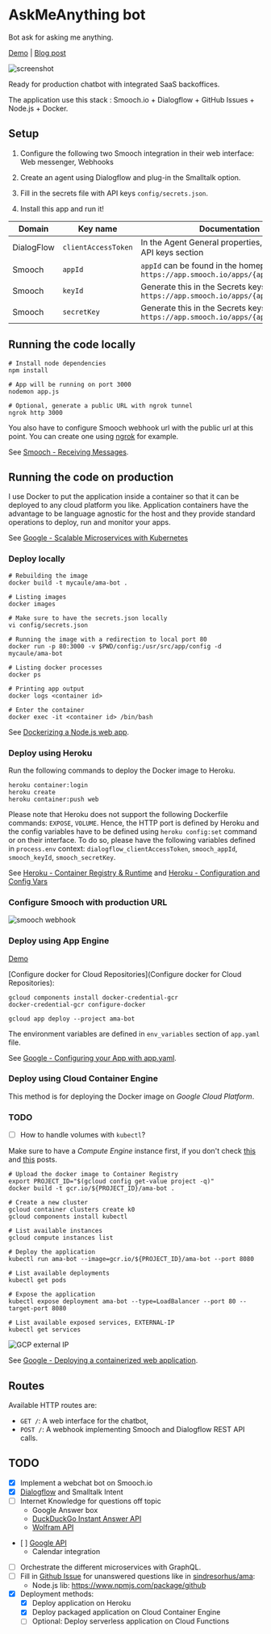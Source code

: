 # AskMeAnything bot
Bot ask for asking me anything.

[Demo](https://mycaule-ama-bot.herokuapp.com/) | [Blog post](https://mycaule.github.io/2017/10/24/chatbot/)

![screenshot](images/screenshot.png)

Ready for production chatbot with integrated SaaS backoffices.

The application use this stack : Smooch.io + Dialogflow + GitHub Issues + Node.js + Docker.

## Setup

1. Configure the following two Smooch integration in their web interface: Web messenger, Webhooks

2. Create an agent using Dialogflow and plug-in the Smalltalk option.

3. Fill in the secrets file with API keys `config/secrets.json`.

4. Install this app and run it!

| Domain     | Key name             | Documentation                                                                              |
|------------|----------------------|--------------------------------------------------------------------------------------------|
| DialogFlow | `clientAccessToken`  | In the Agent General properties, refer to the API keys section                             |
| Smooch     | `appId`              | `appId` can be found in the homepage `https://app.smooch.io/apps/{appId}`                  |
| Smooch     | `keyId`              | Generate this in the Secrets keys section of `https://app.smooch.io/apps/{appId}/settings` |
| Smooch     | `secretKey`          | Generate this in the Secrets keys section of `https://app.smooch.io/apps/{appId}/settings` |

## Running the code locally

```
# Install node dependencies
npm install

# App will be running on port 3000
nodemon app.js

# Optional, generate a public URL with ngrok tunnel
ngrok http 3000
```

You also have to configure Smooch webhook url with the public url at this point. You can create one using [ngrok](https://ngrok.com) for example.

See [Smooch - Receiving Messages](https://docs.smooch.io/guide/receiving-messages/).

## Running the code on production

I use Docker to put the application inside a container so that it can be deployed to any cloud platform you like. Application containers have the advantage to be language agnostic for the host and they provide standard operations to deploy, run and monitor your apps.

See [Google - Scalable Microservices with Kubernetes](https://www.udacity.com/course/scalable-microservices-with-kubernetes--ud615)

### Deploy locally

```
# Rebuilding the image
docker build -t mycaule/ama-bot .
```

```
# Listing images
docker images

# Make sure to have the secrets.json locally
vi config/secrets.json

# Running the image with a redirection to local port 80
docker run -p 80:3000 -v $PWD/config:/usr/src/app/config -d mycaule/ama-bot

# Listing docker processes
docker ps

# Printing app output
docker logs <container id>

# Enter the container
docker exec -it <container id> /bin/bash
```

See [Dockerizing a Node.js web app](https://nodejs.org/en/docs/guides/nodejs-docker-webapp/).

### Deploy using Heroku

Run the following commands to deploy the Docker image to Heroku.

```
heroku container:login
heroku create
heroku container:push web
```

Please note that Heroku does not support the following Dockerfile commands: `EXPOSE`, `VOLUME`. Hence, the HTTP port is defined by Heroku and the config variables have to be defined using `heroku config:set` command or on their interface.
To do so, please have the following variables defined in `process.env` context: `dialogflow_clientAccessToken`, `smooch_appId`, `smooch_keyId`, `smooch_secretKey`.

See [Heroku - Container Registry & Runtime](https://devcenter.heroku.com/articles/container-registry-and-runtime) and [Heroku - Configuration and Config Vars](https://devcenter.heroku.com/articles/config-vars)

### Configure Smooch with production URL

![smooch webhook](images/smooch-webhook.png)

### Deploy using App Engine

[Demo](https://ama-bot.appspot.com/)

[Configure docker for Cloud Repositories](Configure docker for Cloud Repositories):
```
gcloud components install docker-credential-gcr
docker-credential-gcr configure-docker
```

```
gcloud app deploy --project ama-bot
```

The environment variables are defined in `env_variables` section of `app.yaml` file.

See [Google - Configuring your App with app.yaml](https://cloud.google.com/appengine/docs/flexible/custom-runtimes/configuring-your-app-with-app-yaml).

### Deploy using Cloud Container Engine

This method is for deploying the Docker image on *Google Cloud Platform*.

### TODO
- [ ] How to handle volumes with `kubectl`?

Make sure to have a *Compute Engine* instance first, if you don't check [this](http://mycaule.github.io/2017/10/19/scalable-microservices-lesson2/) and [this](http://mycaule.github.io/2017/10/20/scalable-microservices-lesson3/) posts.

```
# Upload the docker image to Container Registry
export PROJECT_ID="$(gcloud config get-value project -q)"
docker build -t gcr.io/${PROJECT_ID}/ama-bot .

# Create a new cluster
gcloud container clusters create k0
gcloud components install kubectl

# List available instances
gcloud compute instances list

# Deploy the application
kubectl run ama-bot --image=gcr.io/${PROJECT_ID}/ama-bot --port 8080

# List available deployments
kubectl get pods

# Expose the application
kubectl expose deployment ama-bot --type=LoadBalancer --port 80 --target-port 8080

# List available exposed services, EXTERNAL-IP
kubectl get services
```

![GCP external IP](images/gcp-external-ip.png)

See [Google - Deploying a containerized web application](https://cloud.google.com/container-engine/docs/tutorials/hello-app).

## Routes

Available HTTP routes are:
- `GET /`: A web interface for the chatbot,
- `POST /`: A webhook implementing Smooch and Dialogflow REST API calls.

## TODO
- [x] Implement a webchat bot on Smooch.io
- [x] [Dialogflow](https://dialogflow.com) and Smalltalk Intent
- [ ] Internet Knowledge for questions off topic
  - Google Answer box
  - [DuckDuckGo Instant Answer API](https://duckduckgo.com/api)
  - [Wolfram API](https://products.wolframalpha.com/api/)
- [ ] [Google API](https://www.npmjs.com/package/googleapis)
  - Calendar integration
- [ ] Orchestrate the different microservices with GraphQL.
- [ ] Fill in [Github Issue](https://developer.github.com/v3/issues/) for unanswered questions like in [sindresorhus/ama](https://github.com/sindresorhus/ama):
   - Node.js lib: https://www.npmjs.com/package/github
- [x] Deployment methods:
  - [x] Deploy application on Heroku
  - [x] Deploy packaged application on Cloud Container Engine
  - [ ] Optional: Deploy serverless application on Cloud Functions
